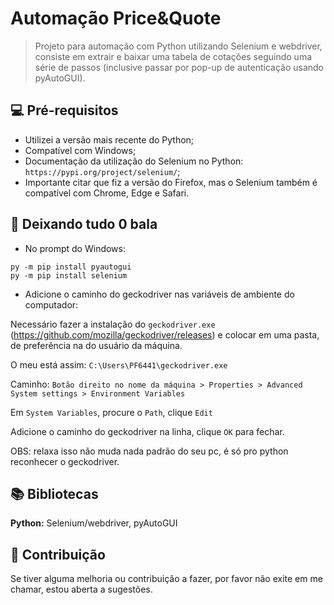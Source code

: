 # Automação Price&Quote


> Projeto para automação com Python utilizando Selenium e webdriver, consiste em extrair e baixar uma tabela de cotações seguindo uma série de passos (inclusive passar por pop-up de autenticação usando pyAutoGUI).

## 💻 Pré-requisitos

- Utilizei a versão mais recente do Python;
- Compatível com Windows;
- Documentação da utilização do Selenium no Python: `https://pypi.org/project/selenium/`;
- Importante citar que fiz a versão do Firefox, mas o Selenium também é compatível com Chrome, Edge e Safari.

## 🚀 Deixando tudo 0 bala

- No prompt do Windows:

```
py -m pip install pyautogui
py -m pip install selenium
```

- Adicione o caminho do geckodriver nas variáveis de ambiente do computador:

Necessário fazer a instalação do `geckodriver.exe` (https://github.com/mozilla/geckodriver/releases) e colocar em uma pasta, de preferência na do usuário da máquina. 

O meu está assim:
`C:\Users\PF6441\geckodriver.exe`

Caminho:
```Botão direito no nome da máquina > Properties > Advanced System settings > Environment Variables```

Em `System Variables`, procure o `Path`, clique `Edit`

Adicione o caminho do geckodriver na linha, clique `OK` para fechar.

OBS: relaxa isso não muda nada padrão do seu pc, é só pro python reconhecer o geckodriver.


## 📚 Bibliotecas

**Python:** Selenium/webdriver, pyAutoGUI


## 🤝 Contribuição
Se tiver alguma melhoria ou contribuição a fazer, por favor não exite em me chamar, estou aberta a sugestões. 

